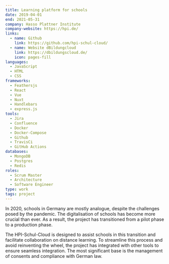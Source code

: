```yaml
---
title: Learning platform for schools
date: 2019-04-01
end: 2021-05-31
company: Hasso Plattner Institute
company-website: https://hpi.de/
links:
  - name: Github
    link: https://github.com/hpi-schul-cloud/
  - name: Website dBildungcloud
    link: https://dbildungscloud.de/
    icon: pages-fill
languages:
  - JavaScript
  - HTML
  - CSS
frameworks:
  - Feathersjs
  - React
  - Vue
  - Nuxt
  - Handlebars
  - express.js
tools:
  - Jira
  - Confluence
  - Docker
  - Docker-Compose
  - Github
  - TravisCi
  - GitHub Actions
databases:
  - MongoDB
  - Postgres
  - Redis
roles:
  - Scrum Master
  - Architecture
  - Software Engineer
type: work
tags: project
---
```


In 2020, schools in Germany are mostly analogue, despite the challenges posed by the pandemic. The digitalisation of schools has become more crucial than ever. As a result, the project has transitioned from a pilot phase to a production phase.

The HPI-Schul-Cloud is designed to assist schools in this transition and facilitate collaboration on distance learning. To streamline this process and avoid reinventing the wheel, the project has integrated with other tools to ensure seamless integration. The most significant base is the management of consents and compliance with German law.
